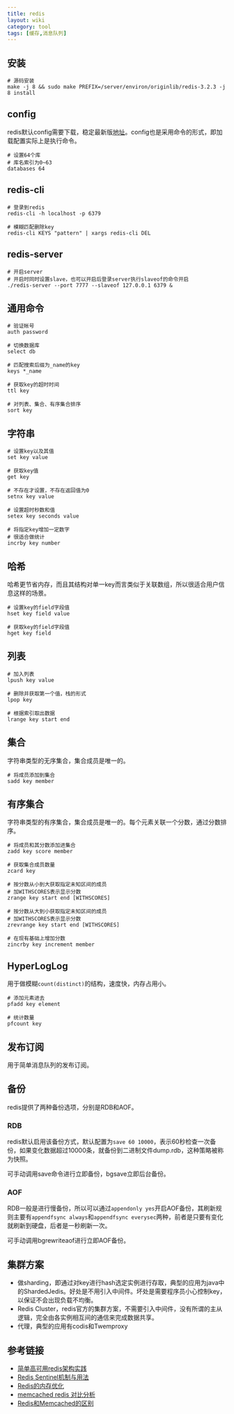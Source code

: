 ```yaml
---
title: redis
layout: wiki
category: tool
tags: [缓存,消息队列]
---
```


## 安装

```
# 源码安装
make -j 8 && sudo make PREFIX=/server/environ/originlib/redis-3.2.3 -j 8 install
```

## config

redis默认config需要下载，稳定最新版[地址](http://download.redis.io/redis-stable/redis.conf)。config也是采用命令的形式，即加载配置实际上是执行命令。

```
# 设置64个库
# 库名索引为0~63
databases 64
```

## redis-cli

```
# 登录到redis
redis-cli -h localhost -p 6379

# 模糊匹配删除key
redis-cli KEYS "pattern" | xargs redis-cli DEL
```

## redis-server

```
# 开启server
# 开启时同时设置slave，也可以开启后登录server执行slaveof的命令开启
./redis-server --port 7777 --slaveof 127.0.0.1 6379 &
```

## 通用命令

```
# 验证帐号
auth password

# 切换数据库
select db

# 匹配搜索后缀为_name的key
keys *_name

# 获取key的超时时间
ttl key

# 对列表、集合、有序集合排序
sort key
```

## 字符串

```
# 设置key以及其值
set key value

# 获取key值
get key

# 不存在才设置，不存在返回值为0
setnx key value

# 设置超时秒数和值
setex key seconds value

# 将指定key增加一定数字
# 很适合做统计
incrby key number
```

## 哈希

哈希更节省内存，而且其结构对单一key而言类似于关联数组，所以很适合用户信息这样的场景。

```
# 设置key的field字段值
hset key field value

# 获取key的field字段值
hget key field
```


## 列表

```
# 加入列表
lpush key value

# 删除并获取第一个值，栈的形式
lpop key

# 根据索引取出数据
lrange key start end
```

## 集合

字符串类型的无序集合，集合成员是唯一的。

```
# 将成员添加到集合
sadd key member
```

## 有序集合

字符串类型的有序集合，集合成员是唯一的。每个元素关联一个分数，通过分数排序。

```
# 将成员和其分数添加进集合
zadd key score member

# 获取集合成员数量
zcard key

# 按分数从小到大获取指定未知区间的成员
# 加WITHSCORES表示显示分数
zrange key start end [WITHSCORES]

# 按分数从大到小获取指定未知区间的成员
# 加WITHSCORES表示显示分数
zrevrange key start end [WITHSCORES]

# 在现有基础上增加分数
zincrby key increment member
```

## HyperLogLog

用于做模糊`count(distinct)`的结构，速度快，内存占用小。

```
# 添加元素进去
pfadd key element

# 统计数量
pfcount key
```

## 发布订阅

用于简单消息队列的发布订阅。

## 备份

redis提供了两种备份选项，分别是RDB和AOF。

### RDB

redis默认启用该备份方式，默认配置为`save 60 10000`，表示60秒检查一次备份，如果变化数据超过10000条，就备份到二进制文件dump.rdb，这种策略被称为快照。

可手动调用save命令进行立即备份，bgsave立即后台备份。

### AOF

RDB一般是进行慢备份，所以可以通过`appendonly yes`开启AOF备份，其刷新规则主要有`appendfsync always`和`appendfsync everysec`两种，前者是只要有变化就刷新到硬盘，后者是一秒刷新一次。

可手动调用bgrewriteaof进行立即AOF备份。



## 集群方案

* 做sharding，即通过对key进行hash选定实例进行存取，典型的应用为java中的ShardedJedis。好处是不用引入中间件。坏处是需要程序员小心控制key，以保证不会出现负载不均衡。
* Redis Cluster，redis官方的集群方案，不需要引入中间件，没有所谓的主从逻辑，完全由各实例相互间的通信来完成数据共享。
* 代理，典型的应用有codis和Twemproxy


## 参考链接

* [简单高可用redis架构实践](http://cuihuan.net/2017/02/05/redis3/)
* [Redis Sentinel机制与用法](https://segmentfault.com/a/1190000002680804)
* [Redis的内存优化](https://www.jianshu.com/p/8677603d3865)
* [memcached redis 对比分析](https://www.jianshu.com/p/e94fa7340923)
* [Redis和Memcached的区别](https://www.biaodianfu.com/redis-vs-memcached.html)